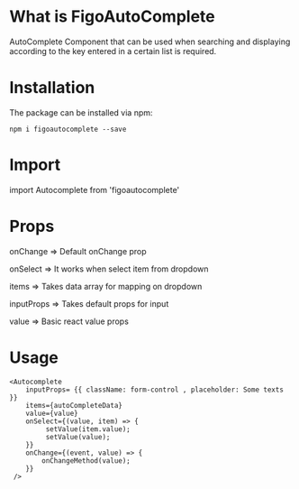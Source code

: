 # What is FigoAutoComplete

AutoComplete Component that can be used when searching and displaying according to the key entered in a certain list is required.

# Installation

The package can be installed via npm:

`npm i figoautocomplete --save`

# Import

import Autocomplete from 'figoautocomplete'

# Props

onChange => Default onChange prop

onSelect => It works when select item from dropdown

items => Takes data array for mapping on dropdown

inputProps => Takes default props for input

value => Basic react value props



# Usage 

```
<Autocomplete
    inputProps= {{ className: form-control , placeholder: Some texts }}
    items={autoCompleteData}
    value={value}
    onSelect={(value, item) => {
         setValue(item.value);
         setValue(value);
    }}
    onChange={(event, value) => {
        onChangeMethod(value);
    }}
 />

 ```
